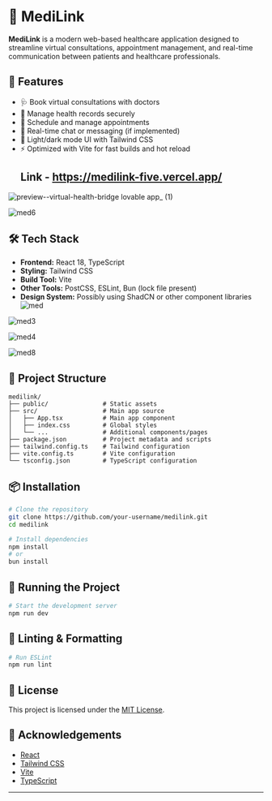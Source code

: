 # 🏥 MediLink

**MediLink** is a modern web-based healthcare application designed to streamline virtual consultations, appointment management, and real-time communication between patients and healthcare professionals.

## 🚀 Features

- 🩺 Book virtual consultations with doctors
- 🧾 Manage health records securely
- 📆 Schedule and manage appointments
- 💬 Real-time chat or messaging (if implemented)
- 🌙 Light/dark mode UI with Tailwind CSS
- ⚡️ Optimized with Vite for fast builds and hot reload
  ## Link - https://medilink-five.vercel.app/

![preview--virtual-health-bridge lovable app_ (1)](https://github.com/user-attachments/assets/5c7a3c3b-91ff-4bae-95a8-c0099733dd29)

  
![med6](https://github.com/user-attachments/assets/deae79ef-3721-4f36-8924-ba0a510614a0)


## 🛠️ Tech Stack

- **Frontend:** React 18, TypeScript
- **Styling:** Tailwind CSS
- **Build Tool:** Vite
- **Other Tools:** PostCSS, ESLint, Bun (lock file present)
- **Design System:** Possibly using ShadCN or other component libraries
![med](https://github.com/user-attachments/assets/22c2c45f-fdce-4337-99e3-a885c680976a)

![med3](https://github.com/user-attachments/assets/96b74c6f-0974-48b8-a25c-d1630eb0a7e8)

![med4](https://github.com/user-attachments/assets/2fbf320a-f0f6-4ccb-a8e0-2583db8492b4)


![med8](https://github.com/user-attachments/assets/06c8e2fb-68c8-445c-a806-9f070560e5a4)

## 📁 Project Structure

```
medilink/
├── public/               # Static assets
├── src/                  # Main app source
│   ├── App.tsx           # Main app component
│   ├── index.css         # Global styles
│   └── ...               # Additional components/pages
├── package.json          # Project metadata and scripts
├── tailwind.config.ts    # Tailwind configuration
├── vite.config.ts        # Vite configuration
└── tsconfig.json         # TypeScript configuration
```

## 📦 Installation

```bash
# Clone the repository
git clone https://github.com/your-username/medilink.git
cd medilink

# Install dependencies
npm install
# or
bun install
```

## 🔨 Running the Project

```bash
# Start the development server
npm run dev
```

## 🧪 Linting & Formatting

```bash
# Run ESLint
npm run lint
```

## 📄 License

This project is licensed under the [MIT License](LICENSE).

## 🙌 Acknowledgements

- [React](https://reactjs.org/)
- [Tailwind CSS](https://tailwindcss.com/)
- [Vite](https://vitejs.dev/)
- [TypeScript](https://www.typescriptlang.org/)

---

